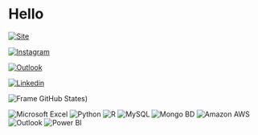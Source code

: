 # Hello

[![Site](https://img.shields.io/badge/website-000000?style=for-the-badge&logo=About.me&logoColor=white)](url)


[![Instagram](https://img.shields.io/badge/Instagram-E4405F?style=for-the-badge&logo=instagram&logoColor=white)](url)

[![Outlook](https://img.shields.io/badge/Microsoft_Outlook-0078D4?style=for-the-badge&logo=microsoft-outlook&logoColor=white)](url)


[![Linkedin](https://img.shields.io/badge/LinkedIn-0077B5?style=for-the-badge&logo=linkedin&logoColor=white)](url)


![Frame GitHub States](https://github-readme-stats.vercel.app/api?username=BrunaEduardaNascimento&show_icons=true&theme=tokyonight))


![Microsoft Excel](https://img.shields.io/badge/Microsoft_Excel-217346?style=for-the-badge&logo=microsoft-excel&logoColor=white)
![Python](https://img.shields.io/badge/Python-3776AB?style=for-the-badge&logo=python&logoColor=white)
![R](https://img.shields.io/badge/R-276DC3?style=for-the-badge&logo=r&logoColor=white)
![MySQL](https://img.shields.io/badge/MySQL-00000F?style=for-the-badge&logo=mysql&logoColor=white)
![Mongo BD](https://img.shields.io/badge/MongoDB-4EA94B?style=for-the-badge&logo=mongodb&logoColor=white)
![Amazon AWS](https://img.shields.io/badge/Amazon_AWS-232F3E?style=for-the-badge&logo=amazon-aws&logoColor=white)
![Outlook](https://img.shields.io/badge/Microsoft_Outlook-0078D4?style=for-the-badge&logo=microsoft-outlook&logoColor=white)
![Power BI](https://img.shields.io/badge/Microsoft_Outlook-0078D4?style=for-the-badge&logo=microsoft-outlook&logoColor=white)

